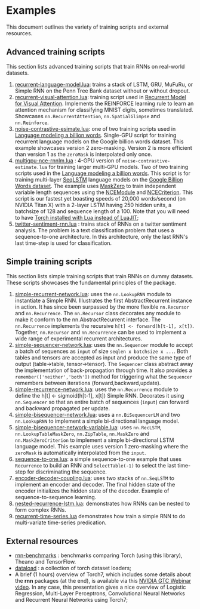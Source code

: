 # Examples

This document outlines the variety of training scripts and external resources.

## Advanced training scripts

This section lists advanced training scripts that train RNNs on real-world datasets.
 1. [recurrent-language-model.lua](recurrent-language-model.lua): trains a stack of LSTM, GRU, MuFuRu, or Simple RNN on the Penn Tree Bank dataset without or without dropout.
 2. [recurrent-visual-attention.lua](recurrent-visual-attention.lua): training script used in [Recurrent Model for Visual Attention](http://torch.ch/blog/2015/09/21/rmva.html). Implements the REINFORCE learning rule to learn an attention mechanism for classifying MNIST digits, sometimes translated. Showcases `nn.RecurrentAttention`, `nn.SpatialGlimpse` and `nn.Reinforce`.
 3. [noise-contrastive-esimate.lua](noise-contrastive-estimate.lua): one of two training scripts used in [Language modeling a billion words](http://torch.ch/blog/2016/07/25/nce.html). Single-GPU script for training recurrent language models on the Google billion words dataset. This example showcases version 2 zero-masking. Version 2 is more efficient than version 1 as the `zeroMask` is interpolated only once.
 4. [multigpu-nce-rnnlm.lua](multigpu-nce-rnnlm.lua) : 4-GPU version of `noise-contrastive-estimate.lua` for training larger multi-GPU models. Two of two training scripts used in the [Language modeling a billion words](http://torch.ch/blog/2016/07/25/nce.html). This script is for training multi-layer [SeqLSTM](/README.md#rnn.SeqLSTM) language models on the [Google Billion Words dataset](https://github.com/Element-Research/dataload#dl.loadGBW). The example uses [MaskZero](/README.md#rnn.MaskZero) to train independent variable length sequences using the [NCEModule](/README.md#nn.NCEModule) and [NCECriterion](/README.md#nn.NCECriterion). This script is our fastest yet boasting speeds of 20,000 words/second (on NVIDIA Titan X) with a 2-layer LSTM having 250 hidden units, a batchsize of 128 and sequence length of a 100. Note that you will need to have [Torch installed with Lua instead of LuaJIT](http://torch.ch/docs/getting-started.html#_);
 5. [twitter-sentiment-rnn.lua](twitter-sentiment-rnn.lua) : trains stack of RNNs on a twitter sentiment analysis. The problem is a text classification problem that uses a sequence-to-one architecture. In this architecture, only the last RNN's last time-step is used for classification.

## Simple training scripts

This section lists simple training scripts that train RNNs on dummy datasets.
These scripts showcases the fundamental principles of the package.
 1. [simple-recurrent-network.lua](simple-recurrent-network.lua): uses the `nn.LookupRNN` module to instantiate a Simple RNN. Illustrates the first AbstractRecurrent instance in action. It has since been surpassed by the more flexible `nn.Recursor` and `nn.Recurrence`. The `nn.Recursor` class decorates any module to make it conform to the nn.AbstractRecurrent interface. The `nn.Recurrence` implements the recursive `h[t] <- forward(h[t-1], x[t])`. Together, `nn.Recursor` and `nn.Recurrence` can be used to implement a wide range of experimental recurrent architectures.
 2. [simple-sequencer-network.lua](simple-sequencer-network.lua): uses the `nn.Sequencer` module to accept a batch of sequences as `input` of size `seqlen x batchsize x ...`. Both tables and tensors are accepted as input and produce the same type of output (table->table, tensor->tensor). The `Sequencer` class abstract away the implementation of back-propagation through time. It also provides a `remember(['neither','both'])` method for triggering what the `Sequencer` remembers between iterations (forward,backward,update).
 3. [simple-recurrence-network.lua](simple-recurrence-network.lua): uses the `nn.Recurrence` module to define the h[t] <- sigmoid(h[t-1], x[t]) Simple RNN. Decorates it using `nn.Sequencer` so that an entire batch of sequences (`input`) can forward and backward propagated per update.
 4. [simple-bisequencer-network.lua](simple-bisequencer-network.lua): uses a `nn.BiSequencerLM` and two `nn.LookupRNN` to implement a simple bi-directional language model.
 5. [simple-bisequencer-network-variable.lua](simple-bisequencer-network-variable.lua): uses `nn.RecLSTM`, `nn.LookupTableMaskZero`, `nn.ZipTable`, `nn.MaskZero` and `nn.MaskZeroCriterion` to implement a simple bi-directional LSTM language model. This example uses version 1 zero-masking where the `zeroMask` is automatically interpolated from the `input`.
 6. [sequence-to-one.lua](sequence-to-one.lua): a simple sequence-to-one example that uses `Recurrence` to build an RNN and `SelectTable(-1)` to select the last time-step for discriminating the sequence.
 7. [encoder-decoder-coupling.lua](encoder-decoder-coupling.lua): uses two stacks of `nn.SeqLSTM` to implement an encoder and decoder. The final hidden state of the encoder initializes the hidden state of the decoder. Example of sequence-to-sequence learning.
 8. [nested-recurrence-lstm.lua](nested-recurrence-lstm.lua): demonstrates how RNNs can be nested to form complex RNNs.
 9. [recurrent-time-series.lua](recurrent-time-series.lua) demonstrates how train a simple RNN to do multi-variate time-series predication.

 ## External resources

  * [rnn-benchmarks](https://github.com/glample/rnn-benchmarks) : benchmarks comparing Torch (using this library), Theano and TensorFlow.
  * [dataload](https://github.com/Element-Research/dataload) : a collection of torch dataset loaders;
  * A brief (1 hours) overview of Torch7, which includes some details about the __rnn__ packages (at the end), is available via this [NVIDIA GTC Webinar video](http://on-demand.gputechconf.com/gtc/2015/webinar/torch7-applied-deep-learning-for-vision-natural-language.mp4). In any case, this presentation gives a nice overview of Logistic Regression, Multi-Layer Perceptrons, Convolutional Neural Networks and Recurrent Neural Networks using Torch7;
